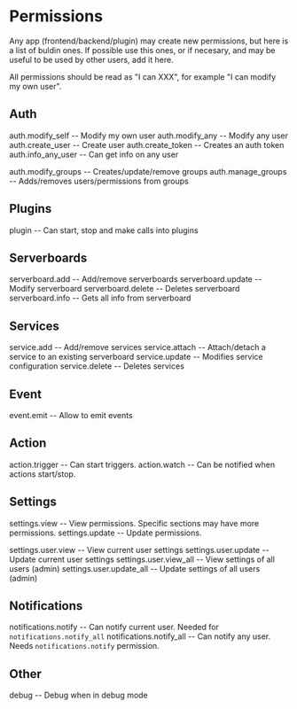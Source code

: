 # Permissions

Any app (frontend/backend/plugin) may create new permissions, but here is a list
of buldin ones. If possible use this ones, or if necesary, and may be useful to
be used by other users, add it here.

All permissions should be read as "I can XXX", for example "I can modify my own
user".

## Auth

auth.modify_self -- Modify my own user
auth.modify_any  -- Modify any user
auth.create_user -- Create user
auth.create_token -- Creates an auth token
auth.info_any_user -- Can get info on any user

auth.modify_groups -- Creates/update/remove groups
auth.manage_groups -- Adds/removes users/permissions from groups

## Plugins

plugin -- Can start, stop and make calls into plugins


## Serverboards

serverboard.add -- Add/remove serverboards
serverboard.update -- Modify serverboard
serverboard.delete -- Deletes serverboard
serverboard.info -- Gets all info from serverboard

## Services

service.add -- Add/remove services
service.attach -- Attach/detach a service to an existing serverboard
service.update -- Modifies service configuration
service.delete -- Deletes services

## Event

event.emit -- Allow to emit events

## Action

action.trigger -- Can start triggers.
action.watch   -- Can be notified when actions start/stop.

## Settings

settings.view -- View permissions. Specific sections may have more permissions.
settings.update -- Update permissions.

settings.user.view -- View current user settings
settings.user.update -- Update current user settings
settings.user.view_all -- View settings of all users (admin)
settings.user.update_all -- Update settings of all users (admin)

## Notifications

notifications.notify -- Can notify current user. Needed for `notifications.notify_all`
notifications.notify_all -- Can notify any user. Needs `notifications.notify` permission.

## Other

debug -- Debug when in debug mode
